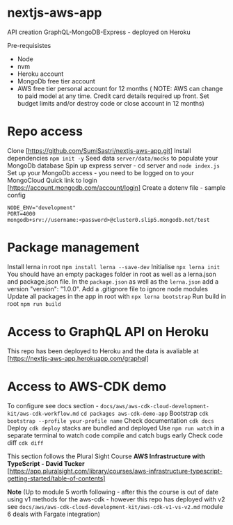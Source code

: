 # nextjs-aws-app
API creation GraphQL-MongoDB-Express - deployed on Heroku

Pre-requisistes
- Node
- nvm
- Heroku account
- MongoDb free tier account
- AWS free tier personal account for 12 months 
( NOTE: AWS can change to paid model at any time. Credit card details required up front. 
Set budget limits and/or destroy code or close account in 12 months)

# Repo access

Clone [https://github.com/SumiSastri/nextjs-aws-app.git]
Install dependencies `npm init -y`
Seed data `server/data/mocks` to populate your MongoDb database
Spin up express server - cd server and `node index.js`
Set up your MongoDb access - you need to be logged on to your MongoCloud
Quick link to login [https://account.mongodb.com/account/login]
Create a dotenv file - sample config

```
NODE_ENV="development"
PORT=4000
mongodb+srv://username:<password>@cluster0.slip5.mongodb.net/test
```
# Package management
Install lerna in root n`pm install lerna --save-dev`
Initialise `npx lerna init` 
You should have an empty packages folder in root as well as a lerna.json and package.json file. In the `package.json` as well as the `lerna.json` add a version "version": "1.0.0". Add a .gitignore file to ignore node modules
Update all packages in the app in root with `npx lerna bootstrap`
Run build in root `npm run build`

# Access to GraphQL API on Heroku

This repo has been deployed to Heroku and the data is avaliable at
[https://nextjs-aws-app.herokuapp.com/graphql]

# Access to AWS-CDK demo

To configure see docs section - `docs/aws/aws-cdk-cloud-development-kit/aws-cdk-workflow.md`
`cd packages aws-cdk-demo-app` 
Bootstrap `cdk bootstrap --profile your-profile name`
Check documentation `cdk docs`
Deploy `cdk deploy` stacks are bundled and deployed
Use `npm run watch` in a separate terminal to watch code compile and catch bugs early
Check code diff `cdk diff`

This section follows the Plural Sight Course 
__AWS Infrastructure with TypeScript - David Tucker__
[https://app.pluralsight.com/library/courses/aws-infrastructure-typescript-getting-started/table-of-contents]

__Note__
(Up to module 5 worth following - after this the course is out of date using v1 methods for the aws-cdk - however this repo has deployed with v2 see `docs/aws/aws-cdk-cloud-development-kit/aws-cdk-v1-vs-v2.md` module 6 deals with Fargate integration)
